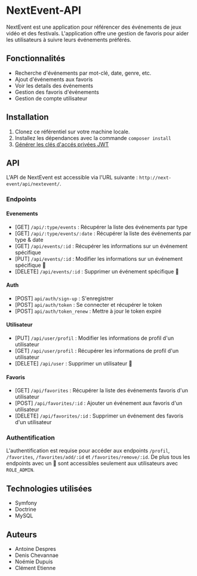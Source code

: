 # NextEvent-API

NextEvent est une application pour référencer des événements de jeux vidéo et des festivals. L'application offre une gestion de favoris pour aider les utilisateurs à suivre leurs événements préférés.

## Fonctionnalités

- Recherche d'événements par mot-clé, date, genre, etc.
- Ajout d'événements aux favoris
- Voir les details des événements
- Gestion des favoris d'événements
- Gestion de compte utilisateur

## Installation

1. Clonez ce référentiel sur votre machine locale.
2. Installez les dépendances avec la commande `composer install`
3. [Générer les clés d'accés privées JWT](https://symfony.com/bundles/LexikJWTAuthenticationBundle/current/index.html#generate-the-ssl-keys)

## API

L'API de NextEvent est accessible via l'URL suivante : `http://next-event/api/nextevent/`.

### Endpoints

#### Evenements

- [GET] `/api/:type/events` : Récupérer la liste des événements par type
- [GET] `/api/:type/events/:date` : Récupérer la liste des événements par type & date
- [GET] `/api/events/:id` : Récupérer les informations sur un événement spécifique
- [PUT] `/api/events/:id` : Modifier les informations sur un événement spécifique 🔐
- [DELETE] `/api/events/:id` : Supprimer un événement spécifique 🔐

#### Auth 
- [POST] `api/auth/sign-up` : S'enregistrer
- [POST] `api/auth/token` : Se connecter et récupérer le token
- [POST] `api/auth/token_renew` : Mettre à jour le token expiré
#### Utilisateur

- [PUT] `/api/user/profil` : Modifier les informations de profil d'un utilisateur 
- [GET] `/api/user/profil` : Récupérer les informations de profil d'un utilisateur
- [DELETE] `/api/user` : Supprimer un utilisateur 🔐

#### Favoris

- [GET] `/api/favorites` : Récupérer la liste des événements favoris d'un utilisateur
- [POST] `/api/favorites/:id` : Ajouter un événement aux favoris d'un utilisateur 
- [DELETE] `/api/favorites/:id` : Supprimer un événement des favoris d'un utilisateur

### Authentification

L'authentification est requise pour accéder aux endpoints `/profil`, `/favorites`, `/favorites/add/:id` et `/favorites/remove/:id`.
De plus tous les endpoints avec un 🔐 sont accessibles seulement aux utilisateurs avec `ROLE_ADMIN`.
## Technologies utilisées

- Symfony
- Doctrine
- MySQL

## Auteurs

- Antoine Despres
- Denis Chevannae
- Noémie Dupuis
- Clément Etienne
